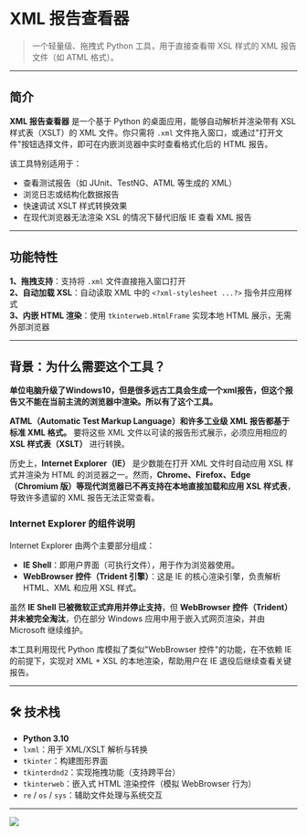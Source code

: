 # XML 报告查看器

> 一个轻量级、拖拽式 Python 工具，用于直接查看带 XSL 样式的 XML 报告文件（如 ATML 格式）。

---

## 简介

**XML 报告查看器** 是一个基于 Python 的桌面应用，能够自动解析并渲染带有 XSL 样式表（XSLT）的 XML 文件。你只需将 `.xml` 文件拖入窗口，或通过"打开文件"按钮选择文件，即可在内嵌浏览器中实时查看格式化后的 HTML 报告。

该工具特别适用于：
- 查看测试报告（如 JUnit、TestNG、ATML 等生成的 XML）
- 浏览日志或结构化数据报告
- 快速调试 XSLT 样式转换效果
- 在现代浏览器无法渲染 XSL 的情况下替代旧版 IE 查看 XML 报告

---

## 功能特性

 **1、拖拽支持**：支持将 `.xml` 文件直接拖入窗口打开  
 **2、自动加载 XSL**：自动读取 XML 中的 `<?xml-stylesheet ...?>` 指令并应用样式  
 **3、内嵌 HTML 渲染**：使用 `tkinterweb.HtmlFrame` 实现本地 HTML 展示，无需外部浏览器  

---

## 背景：为什么需要这个工具？
**单位电脑升级了Windows10，但是很多远古工具会生成一个xml报告，但这个报告又不能在当前主流的浏览器中渲染。所以有了这个工具。**

**ATML（Automatic Test Markup Language）和许多工业级 XML 报告都基于标准 XML 格式。** 要将这些 XML 文件以可读的报告形式展示，必须应用相应的 **XSL 样式表（XSLT）** 进行转换。

历史上，**Internet Explorer（IE）** 是少数能在打开 XML 文件时自动应用 XSL 样式并渲染为 HTML 的浏览器之一。然而，**Chrome、Firefox、Edge（Chromium 版）等现代浏览器已不再支持在本地直接加载和应用 XSL 样式表**，导致许多遗留的 XML 报告无法正常查看。

### Internet Explorer 的组件说明

Internet Explorer 由两个主要部分组成：
- **IE Shell**：即用户界面（可执行文件），用于作为浏览器使用。
- **WebBrowser 控件（Trident 引擎）**：这是 IE 的核心渲染引擎，负责解析 HTML、XML 和应用 XSL 样式。

虽然 **IE Shell 已被微软正式弃用并停止支持**，但 **WebBrowser 控件（Trident）并未被完全淘汰**，仍在部分 Windows 应用中用于嵌入式网页渲染，并由 Microsoft 继续维护。

本工具利用现代 Python 库模拟了类似"WebBrowser 控件"的功能，在不依赖 IE 的前提下，实现对 XML + XSL 的本地渲染，帮助用户在 IE 退役后继续查看关键报告。

---

## 🛠️ 技术栈

- **Python 3.10**
- `lxml`：用于 XML/XSLT 解析与转换
- `tkinter`：构建图形界面
- `tkinterdnd2`：实现拖拽功能（支持跨平台）
- `tkinterweb`：嵌入式 HTML 渲染控件（模拟 WebBrowser 行为）
- `re` / `os` / `sys`：辅助文件处理与系统交互

---


![](https://img.erpweb.eu.org/imgs/2025/10/434d8514fea9597f.png)
